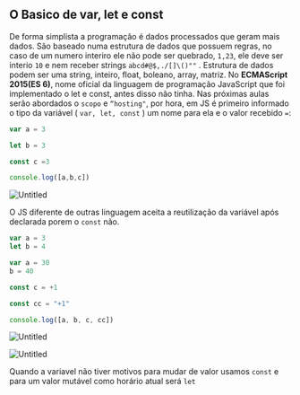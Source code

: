 ## O Basico de var, let e const

De forma simplista a programação é dados processados que geram mais dados. São baseado numa estrutura de dados que possuem regras, no caso de um numero interiro ele não pode ser quebrado, `1,23`, ele deve ser interio `10` e nem receber strings `abcd#@$,./[]\()""` . Estrutura de dados podem ser uma string, inteiro, float, boleano, array, matriz. No **ECMAScript 2015(ES 6)**, nome oficial da linguagem de programação JavaScript que foi implementado o let e const, antes disso não tinha. Nas próximas aulas serão abordados o `scopo` e `“hosting"`, por hora, em JS é primeiro informado o tipo da variável ( `var, let, const` ) um nome para ela e o valor recebido `=`:

```jsx
var a = 3

let b = 3

const c =3

console.log([a,b,c])
```

![Untitled](https://s3-us-west-2.amazonaws.com/secure.notion-static.com/edcf7af1-7dcf-49a8-a46d-ec7ace5a8c14/Untitled.png)

O JS diferente de outras linguagem aceita a reutilização da variável após declarada porem o `const` não.

```jsx
var a = 3
let b = 4

var a = 30
b = 40

const c = +1

const cc = "+1"

console.log([a, b, c, cc])
```

![Untitled](https://s3-us-west-2.amazonaws.com/secure.notion-static.com/5494aa16-f273-42c9-9f21-cc6512c54658/Untitled.png)

![Untitled](https://s3-us-west-2.amazonaws.com/secure.notion-static.com/43471c26-368e-4b0b-88ee-7f376b3d6049/Untitled.png)

Quando a variavel não tiver motivos para mudar de valor usamos `const`  e para um valor mutável como horário atual  será `let`